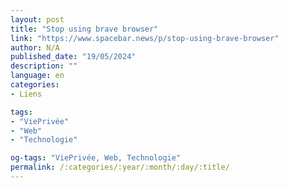```yaml
---
layout: post
title: "Stop using brave browser"
link: "https://www.spacebar.news/p/stop-using-brave-browser"
author: N/A
published_date: "19/05/2024"
description: ""
language: en
categories:
- Liens

tags:
- "ViePrivée"
- "Web"
- "Technologie"

og-tags: "ViePrivée, Web, Technologie"
permalink: /:categories/:year/:month/:day/:title/
---
```

